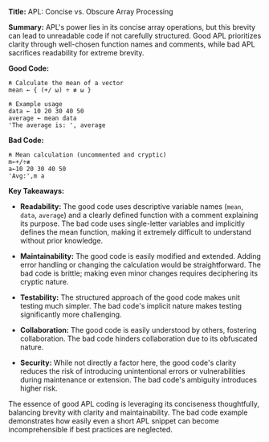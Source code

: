 **Title:** APL: Concise vs. Obscure Array Processing

**Summary:**  APL's power lies in its concise array operations, but this brevity can lead to unreadable code if not carefully structured.  Good APL prioritizes clarity through well-chosen function names and comments, while bad APL sacrifices readability for extreme brevity.

**Good Code:**

```apl
⍝ Calculate the mean of a vector
mean ← { (+/ ⍵) ÷ ≢ ⍵ }

⍝ Example usage
data ← 10 20 30 40 50
average ← mean data
'The average is: ', average
```

**Bad Code:**

```apl
⍝ Mean calculation (uncommented and cryptic)
m←+/÷≢
a←10 20 30 40 50
'Avg:',m a
```


**Key Takeaways:**

* **Readability:** The good code uses descriptive variable names (`mean`, `data`, `average`) and a clearly defined function with a comment explaining its purpose. The bad code uses single-letter variables and implicitly defines the mean function, making it extremely difficult to understand without prior knowledge.

* **Maintainability:** The good code is easily modified and extended.  Adding error handling or changing the calculation would be straightforward. The bad code is brittle; making even minor changes requires deciphering its cryptic nature.

* **Testability:** The structured approach of the good code makes unit testing much simpler.  The bad code's implicit nature makes testing significantly more challenging.

* **Collaboration:** The good code is easily understood by others, fostering collaboration. The bad code hinders collaboration due to its obfuscated nature.

* **Security:** While not directly a factor here,  the good code's clarity reduces the risk of introducing unintentional errors or vulnerabilities during maintenance or extension.  The bad code's ambiguity introduces higher risk.


The essence of good APL coding is leveraging its conciseness thoughtfully, balancing brevity with clarity and maintainability.  The bad code example demonstrates how easily even a short APL snippet can become incomprehensible if best practices are neglected.
